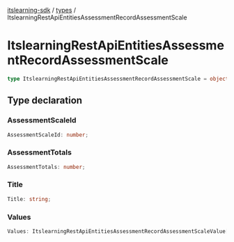 [itslearning-sdk](../../modules.md) / [types](../index.md) / ItslearningRestApiEntitiesAssessmentRecordAssessmentScale

# ItslearningRestApiEntitiesAssessmentRecordAssessmentScale

```ts
type ItslearningRestApiEntitiesAssessmentRecordAssessmentScale = object;
```

## Type declaration

### AssessmentScaleId

```ts
AssessmentScaleId: number;
```

### AssessmentTotals

```ts
AssessmentTotals: number;
```

### Title

```ts
Title: string;
```

### Values

```ts
Values: ItslearningRestApiEntitiesAssessmentRecordAssessmentScaleValue[];
```
